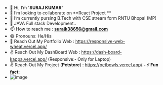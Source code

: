 - 👋 Hi, I’m **'SURAJ KUMAR'**
- 👀 I’m looking to collaborate on **React Project **
- 🌱 I’m currently pursing B.Tech with CSE stream form RNTU Bhopal (MP)
- 💞️ JAVA Full stack Development..
- 📫 How to reach me : **surajk38656@gmail.com**
- 😄 Pronouns: He/His
- 🥰 Reach Out My Portfolio Web : https://responsive-web-wheat.vercel.app/
- ✌️ Reach Out My DashBoard Web : https://dash-board-kappa.vercel.app/  (Responsive:- Only for Laptop)
- ✌️ Reach Out My Project (**Petstore**) : https://petbowls.vercel.app/
**- ⚡ Fun fact:**
- ![image](https://github.com/user-attachments/assets/b1868a07-c92c-4bc7-940d-b97bb1f3d985)


<!---
suraj-raj01/suraj-raj01 is a ✨ special ✨ repository because its `README.md` (this file) appears on your GitHub profile.
You can click the Preview link to take a look at your changes.
--->
